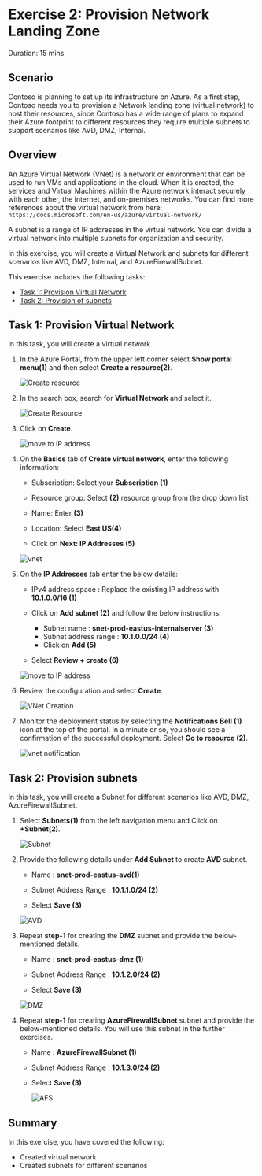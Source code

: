 
# Exercise 2: Provision Network Landing Zone

Duration: 15 mins

## Scenario 

Contoso is planning to set up its infrastructure on Azure. As a first step, Contoso needs you to provision a Network landing zone (virtual network) to host their resources, since Contoso has a wide range of plans to expand their Azure footprint to different resources they require multiple subnets to support scenarios like AVD, DMZ, Internal.

## Overview

An Azure Virtual Network (VNet) is a network or environment that can be used to run VMs and applications in the cloud. When it is created, the services and Virtual Machines within the Azure network interact securely with each other, the internet, and on-premises networks. You can find more references about the virtual network from here: ```https://docs.microsoft.com/en-us/azure/virtual-network/```

A subnet is a range of IP addresses in the virtual network. You can divide a virtual network into multiple subnets for organization and security.

In this exercise, you will create a Virtual Network and subnets for different scenarios like AVD, DMZ, Internal, and AzureFirewallSubnet.

This exercise includes the following tasks:

* [Task 1: Provision Virtual Network](#task-1-provision-virtual-network)
* [Task 2: Provision of subnets](#task-2-provision-of-subnets)


## Task 1: Provision Virtual Network 

In this task, you will create a virtual network.

1.  In the Azure Portal, from the upper left corner select **Show portal menu(1)** and then select **Create a resource(2)**.

      ![Create resource](https://github.com/Divyasri199/AIW-Azure-Network-Solutions/blob/prod/media/createare.png?raw=true)
     
1.  In the search box, search for **Virtual Network** and select it.

     ![Create Resource](https://github.com/CloudLabsAI-Azure/AIW-Azure-Network-Solutions/blob/main/media/virtual%20network.png?raw=true)
     
1.  Click on **Create**.

      ![move to IP address](https://github.com/CloudLabsAI-Azure/AIW-Azure-Network-Solutions/blob/main/media/vnet.png?raw=true)
     
1. On the **Basics** tab of **Create virtual network**, enter the following information:

    -  Subscription: Select your **Subscription (1)**
  
    -  Resource group: Select **<inject key="Resource Group" enableCopy="false"/> (2)** resource group from the drop down list

    -  Name:  Enter **<inject key="VnetName" enableCopy="false"/> (3)**

    -  Location: Select **East US(4)**

    - Click on **Next: IP Addresses (5)**

    ![vnet](https://github.com/CloudLabsAI-Azure/AIW-Azure-Network-Solutions/blob/main/media/newvnet.png?raw=true)

1.  On the **IP Addresses** tab enter the below details:

     - IPv4 address space : Replace the existing IP address with **10.1.0.0/16 (1)**
     
     - Click on **Add subnet (2)** and follow the below instructions:
  
         - Subnet name : **snet-prod-eastus-internalserver (3)**
         - Subnet address range : **10.1.0.0/24 (4)**
         - Click on **Add (5)**
        
     - Select **Review + create (6)**
     
    ![move to IP address](https://github.com/CloudLabsAI-Azure/AIW-Azure-Network-Solutions/blob/main/media/poi.png?raw=true)

1. Review the configuration and select **Create**.

     ![VNet Creation](https://github.com/CloudLabsAI-Azure/AIW-Azure-Network-Solutions/blob/main/media/zxc.png?raw=true)

1. Monitor the deployment status by selecting the **Notifications Bell (1)** icon at the top of the portal. In a minute or so, you should see a confirmation of the successful deployment. Select **Go to resource (2)**.

     ![vnet notification](https://github.com/CloudLabsAI-Azure/AIW-Azure-Network-Solutions/blob/main/media/ghj.png?raw=true)

## Task 2: Provision subnets

In this task, you will create a Subnet for different scenarios like AVD, DMZ, AzureFirewallSubnet. 

1.  Select **Subnets(1)** from <inject key="VnetName" enableCopy="false"/> the left navigation menu and Click on **+Subnet(2)**.

      ![Subnet](https://github.com/CloudLabsAI-Azure/AIW-Azure-Network-Solutions/blob/main/media/ssuu.png?raw=true)
      
1. Provide the following details under **Add Subnet** to create **AVD** subnet.

    - Name : **snet-prod-eastus-avd(1)**
    
    - Subnet Address Range : **10.1.1.0/24 (2)**
    
    - Select **Save (3)**

    ![AVD](https://github.com/CloudLabsAI-Azure/AIW-Azure-Network-Solutions/blob/main/media/aavv.png?raw=true)
    
1. Repeat **step-1** for creating the **DMZ** subnet and provide the below-mentioned details.

    - Name : **snet-prod-eastus-dmz (1)**
    
    - Subnet Address Range : **10.1.2.0/24 (2)**
    
    - Select **Save (3)**

    ![DMZ](https://github.com/CloudLabsAI-Azure/AIW-Azure-Network-Solutions/blob/main/media/ddmm.png?raw=true)
    
    
1. Repeat **step-1** for creating **AzureFirewallSubnet** subnet and provide the below-mentioned details. You will use this subnet in the further exercises.

    - Name : **AzureFirewallSubnet (1)**
    
    - Subnet Address Range : **10.1.3.0/24 (2)** 
    
    - Select **Save (3)**

      ![AFS](https://github.com/CloudLabsAI-Azure/AIW-Azure-Network-Solutions/blob/main/media/aaffss.png?raw=true)
  
## Summary

In this exercise, you have covered the following:

- Created virtual network
- Created subnets for different scenarios


   
